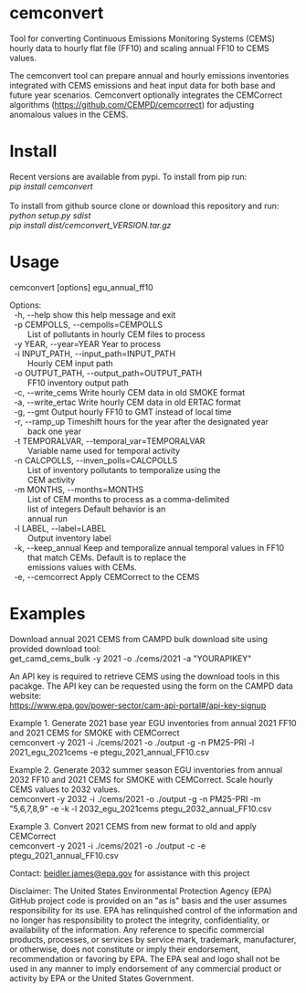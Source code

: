 # cemconvert
Tool for converting Continuous Emissions Monitoring Systems (CEMS) hourly data to hourly flat file (FF10) and scaling annual FF10 to CEMS values.

The cemconvert tool can prepare annual and hourly emissions inventories integrated with CEMS emissions and heat input data for both base and future year scenarios. Cemconvert optionally integrates the CEMCorrect algorithms (https://github.com/CEMPD/cemcorrect) for adjusting anomalous values in the CEMS. 

# Install
Recent versions are available from pypi. To install from pip run:<br>
<i>pip install cemconvert</i><br><br>
To install from github source clone or download this repository and run:<br>
<i>python setup.py sdist</i><br>
<i>pip install dist/cemconvert_VERSION.tar.gz</i>

# Usage
cemconvert [options] egu_annual_ff10

Options:<br>
&nbsp;&nbsp;-h, --help            show this help message and exit<br>
&nbsp;&nbsp;-p CEMPOLLS, --cempolls=CEMPOLLS<br>
&nbsp;&nbsp;&nbsp;&nbsp;&nbsp;&nbsp;&nbsp;&nbsp;List of pollutants in hourly CEM files to process<br>
&nbsp;&nbsp;-y YEAR, --year=YEAR  Year to process<br>
&nbsp;&nbsp;-i INPUT_PATH, --input_path=INPUT_PATH<br>
&nbsp;&nbsp;&nbsp;&nbsp;&nbsp;&nbsp;&nbsp;&nbsp;Hourly CEM input path<br>
&nbsp;&nbsp;-o OUTPUT_PATH, --output_path=OUTPUT_PATH<br>
&nbsp;&nbsp;&nbsp;&nbsp;&nbsp;&nbsp;&nbsp;&nbsp;FF10 inventory output path<br>
&nbsp;&nbsp;-c, --write_cems      Write hourly CEM data in old SMOKE format<br>
&nbsp;&nbsp;-a, --write_ertac     Write hourly CEM data in old ERTAC format<br>
&nbsp;&nbsp;-g, --gmt             Output hourly FF10 to GMT instead of local time<br>
&nbsp;&nbsp;-r, --ramp_up         Timeshift hours for the year after the designated year<br>
&nbsp;&nbsp;&nbsp;&nbsp;&nbsp;&nbsp;&nbsp;&nbsp;back one year<br>
&nbsp;&nbsp;-t TEMPORALVAR, --temporal_var=TEMPORALVAR<br>
&nbsp;&nbsp;&nbsp;&nbsp;&nbsp;&nbsp;&nbsp;&nbsp;Variable name used for temporal activity<br>
&nbsp;&nbsp;-n CALCPOLLS, --inven_polls=CALCPOLLS<br>
&nbsp;&nbsp;&nbsp;&nbsp;&nbsp;&nbsp;&nbsp;&nbsp;List of inventory pollutants to temporalize using the<br>
&nbsp;&nbsp;&nbsp;&nbsp;&nbsp;&nbsp;&nbsp;&nbsp;CEM activity<br>
&nbsp;&nbsp;-m MONTHS, --months=MONTHS<br>
&nbsp;&nbsp;&nbsp;&nbsp;&nbsp;&nbsp;&nbsp;&nbsp;List of CEM months to process as a comma-delimited<br>
&nbsp;&nbsp;&nbsp;&nbsp;&nbsp;&nbsp;&nbsp;&nbsp;list of integers            Default behavior is an<br>
&nbsp;&nbsp;&nbsp;&nbsp;&nbsp;&nbsp;&nbsp;&nbsp;annual run<br>
&nbsp;&nbsp;-l LABEL, --label=LABEL<br>
&nbsp;&nbsp;&nbsp;&nbsp;&nbsp;&nbsp;&nbsp;&nbsp;Output inventory label<br>
&nbsp;&nbsp;-k, --keep_annual     Keep and temporalize annual temporal values in FF10<br>
&nbsp;&nbsp;&nbsp;&nbsp;&nbsp;&nbsp;&nbsp;&nbsp;that match CEMs.            Default is to replace the<br>
&nbsp;&nbsp;&nbsp;&nbsp;&nbsp;&nbsp;&nbsp;&nbsp;emissions values with CEMs.<br>
&nbsp;&nbsp;-e, --cemcorrect      Apply CEMCorrect to the CEMS<br>

# Examples

Download annual 2021 CEMS from CAMPD bulk download site using provided download tool:<br>
get_camd_cems_bulk -y 2021 -o ./cems/2021 -a "YOURAPIKEY"<br>

An API key is required to retrieve CEMS using the download tools in this pacakge. The API key can be requested using the form on the CAMPD data website:<br>
https://www.epa.gov/power-sector/cam-api-portal#/api-key-signup

Example 1. Generate 2021 base year EGU inventories from annual 2021 FF10 and 2021 CEMS for SMOKE with CEMCorrect<br>
cemconvert -y 2021 -i ./cems/2021 -o ./output -g -n PM25-PRI -l 2021_egu_2021cems -e ptegu_2021_annual_FF10.csv

Example 2. Generate 2032 summer season EGU inventories from annual 2032 FF10 and 2021 CEMS for SMOKE with CEMCorrect. Scale hourly CEMS values to 2032 values.<br>
cemconvert -y 2032 -i ./cems/2021 -o ./output -g -n PM25-PRI -m "5,6,7,8,9" -e -k -l 2032_egu_2021cems ptegu_2032_annual_FF10.csv

Example 3. Convert 2021 CEMS from new format to old and apply CEMCorrect<br>
cemconvert -y 2021 -i ./cems/2021 -o ./output -c -e ptegu_2021_annual_FF10.csv

Contact: beidler.james@epa.gov for assistance with this project

Disclaimer: The United States Environmental Protection Agency (EPA) GitHub project code is provided on an "as is" basis and the user assumes responsibility for its use. EPA has relinquished control of the information and no longer has responsibility to protect the integrity, confidentiality, or availability of the information. Any reference to specific commercial products, processes, or services by service mark, trademark, manufacturer, or otherwise, does not constitute or imply their endorsement, recommendation or favoring by EPA. The EPA seal and logo shall not be used in any manner to imply endorsement of any commercial product or activity by EPA or the United States Government. 
